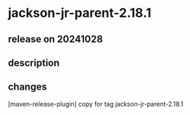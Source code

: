# jackson-jr-parent-2.18.1

## release on 20241028

## description

## changes

[maven-release-plugin] copy for tag jackson-jr-parent-2.18.1

